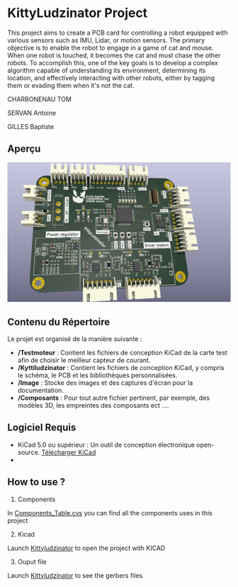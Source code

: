 # KittyLudzinator Project 

This project aims to create a PCB card for controlling a robot equipped with various sensors such as IMU, Lidar, or motion sensors. The primary objective is to enable the robot to engage in a game of cat and mouse. When one robot is touched, it becomes the cat and must chase the other robots. To accomplish this, one of the key goals is to develop a complex algorithm capable of understanding its environment, determining its location, and effectively interacting with other robots, either by tagging them or evading them when it's not the cat.

CHARBONENAU TOM

SERVAN Antoine

GILLES Baptiste

## Aperçu
![Cumulative counting example](image/PCB1.png)

## Contenu du Répertoire

Le projet est organisé de la manière suivante :

- **/Testmoteur** : Contient les fichiers de conception KiCad de la carte test afin de choisir le meilleur capteur de courant.
- **/Kyttiludzinator** : Contient les fichiers de conception KiCad, y compris le schéma, le PCB et les bibliothèques personnalisées.
- **/Image** : Stocke des images et des captures d'écran pour la documentation.
- **/Composants** : Pour tout autre fichier pertinent, par exemple, des modèles 3D, les empreintes des composants ect ....

## Logiciel Requis

- KiCad 5.0 ou supérieur : Un outil de conception électronique open-source. [Télécharger KiCad](https://kicad-pcb.org/download/)
- 
## How to use ?
1. Components

In [Components_Table.cvs](Components_Table.cvs) you can find all the components uses in this project

2. Kicad

Launch [Kittyludzinator](Kyttiludzinator/Kyttiludzinator.kicad_pro) to open the project with KICAD

3. Ouput file

Launch [Kittyludzinator](Kyttiludzinator/Kyttiludzinator.kicad_pro) to see the gerbers files








